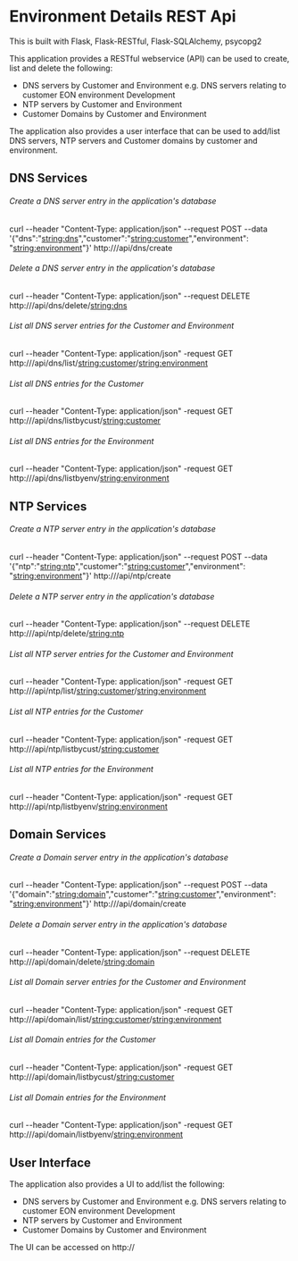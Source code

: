 # Environment Details REST Api

This is built with Flask, Flask-RESTful, Flask-SQLAlchemy, psycopg2

This application provides a RESTful webservice (API) can be used to create, list and delete the following:

- DNS servers by Customer and Environment e.g. DNS servers relating to customer EON environment Development
- NTP servers by Customer and Environment
- Customer Domains by Customer and Environment

The application also provides a user interface that can be used to add/list DNS servers, NTP servers and Customer domains by customer and environment.

## DNS Services
###### Create a DNS server entry in the application's database
curl --header "Content-Type: application/json" --request POST --data '{"dns":"<string:dns>","customer":"<string:customer>","environment": "<string:environment>"}' http://<URL>/api/dns/create
###### Delete a DNS server entry in the application's database
curl --header "Content-Type: application/json" --request DELETE http://<URL>/api/dns/delete/<string:dns>
###### List all DNS server entries for the Customer and Environment
curl --header "Content-Type: application/json"  -request GET http://<URL>/api/dns/list/<string:customer>/<string:environment>
###### List all DNS entries for the Customer
curl --header "Content-Type: application/json"  -request GET http://<URL>/api/dns/listbycust/<string:customer>
###### List all DNS entries for the Environment
curl --header "Content-Type: application/json"  -request GET http://<URL>/api/dns/listbyenv/<string:environment>

## NTP Services
###### Create a NTP server entry in the application's database
curl --header "Content-Type: application/json" --request POST --data '{"ntp":"<string:ntp>","customer":"<string:customer>","environment": "<string:environment>"}' http://<URL>/api/ntp/create
###### Delete a NTP server entry in the application's database
curl --header "Content-Type: application/json" --request DELETE http://<URL>/api/ntp/delete/<string:ntp>
###### List all NTP server entries for the Customer and Environment
curl --header "Content-Type: application/json"  -request GET http://<URL>/api/ntp/list/<string:customer>/<string:environment>
###### List all NTP entries for the Customer
curl --header "Content-Type: application/json"  -request GET http://<URL>/api/ntp/listbycust/<string:customer>
###### List all NTP entries for the Environment
curl --header "Content-Type: application/json"  -request GET http://<URL>/api/ntp/listbyenv/<string:environment>

## Domain Services
###### Create a Domain server entry in the application's database
curl --header "Content-Type: application/json" --request POST --data '{"domain":"<string:domain>","customer":"<string:customer>","environment": "<string:environment>"}' http://<URL>/api/domain/create
###### Delete a Domain server entry in the application's database
curl --header "Content-Type: application/json" --request DELETE http://<URL>/api/domain/delete/<string:domain>
###### List all Domain server entries for the Customer and Environment
curl --header "Content-Type: application/json"  -request GET http://<URL>/api/domain/list/<string:customer>/<string:environment>
###### List all Domain entries for the Customer
curl --header "Content-Type: application/json"  -request GET http://<URL>/api/domain/listbycust/<string:customer>
###### List all Domain entries for the Environment
curl --header "Content-Type: application/json"  -request GET http://<URL>/api/domain/listbyenv/<string:environment>

## User Interface
The application also provides a UI to add/list the following:
- DNS servers by Customer and Environment e.g. DNS servers relating to customer EON environment Development
- NTP servers by Customer and Environment
- Customer Domains by Customer and Environment

The UI can be accessed on http://<URL>
